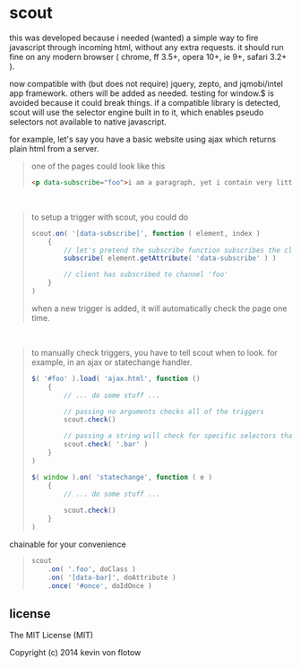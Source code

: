 scout
=====

this was developed because i needed (wanted) a simple way to fire javascript through incoming html, without any extra requests. it should run fine on any modern browser ( chrome, ff 3.5+, opera 10+, ie 9+, safari 3.2+ ).

now compatible with (but does not require) jquery, zepto, and jqmobi/intel app framework. others will be added as needed. testing for window.$ is avoided because it could break things. if a compatible library is detected, scout will use the selector engine built in to it, which enables pseudo selectors not available to native javascript. 

for example, let's say you have a basic website using ajax which returns plain html from a server.

> one of the pages could look like this
>
> ```html
> <p data-subscribe="foo">i am a paragraph, yet i contain very little information.</p>
> ```

&nbsp;

> to setup a trigger with scout, you could do
>
> ```javascript
> scout.on( '[data-subscribe]', function ( element, index )
>     {
>         // let's pretend the subscribe function subscribes the client to a websocket channel
>         subscribe( element.getAttribute( 'data-subscribe' ) )
> 
>         // client has subscribed to channel 'foo'
>     }
> )
> ```
> 
> when a new trigger is added, it will automatically check the page one time.

&nbsp;

> to manually check triggers, you have to tell scout when to look. for example, in an ajax or statechange handler.
> ```javascript
> $( '#foo' ).load( 'ajax.html', function ()
>     {
>         // ... do some stuff ...
> 
>         // passing no arguments checks all of the triggers
>         scout.check()
> 
>         // passing a string will check for specific selectors that have already been defined
>         scout.check( '.bar' )
>     }
> )
>
> $( window ).on( 'statechange', function ( e )
>     {
>         // ... do some stuff ... 
>         
>         scout.check()
>     }
> )
> ```

chainable for your convenience
> ```javascript
> scout
>     .on( '.foo', doClass )
>     .on( '[data-bar]', doAttribute )
>     .once( '#once', doIdOnce )
> ```

license
----

The MIT License (MIT)

Copyright (c) 2014 kevin von flotow
